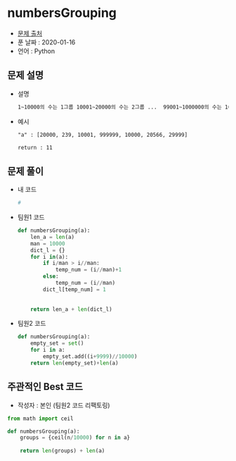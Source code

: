 # numbersGrouping

* [문제 출처](https://app.codesignal.com/challenge/J785w3Xu4BFzqnREg)
* 푼 날짜 : 2020-01-16
* 언어 : Python

## 문제 설명

* 설명

  ```tex
  1~10000의 수는 1그룹 10001~20000의 수는 2그룹 ...  99001~1000000의 수는 100그룹입니다.주어진 정수 배열 "a"를 그룹화 하였을 때 그룹의 개수와 정수의 총 개수를 더하여 반환해 주세요. 
  ```
  
* 예시

  ```tex
  "a" : [20000, 239, 10001, 999999, 10000, 20566, 29999]
  
  return : 11
  ```
## 문제 풀이

* 내 코드

  ```python
  #
  ```

* 팀원1 코드

  ```python
  def numbersGrouping(a):
      len_a = len(a)
      man = 10000
      dict_l = {}
      for i in(a):
          if i/man > i//man:
              temp_num = (i//man)+1
          else:
              temp_num = (i//man)
          dict_l[temp_num] = 1
      
      
      return len_a + len(dict_l)
  ```

* 팀원2 코드

  ```python
  def numbersGrouping(a):
      empty_set = set()
      for i in a:
          empty_set.add((i+9999)//10000)
      return len(empty_set)+len(a)
  ```

## 주관적인 Best 코드

* 작성자 : 본인 (팀원2 코드 리팩토링)

```python
from math import ceil

def numbersGrouping(a):
    groups = {ceil(n/10000) for n in a}
    
    return len(groups) + len(a)
```

